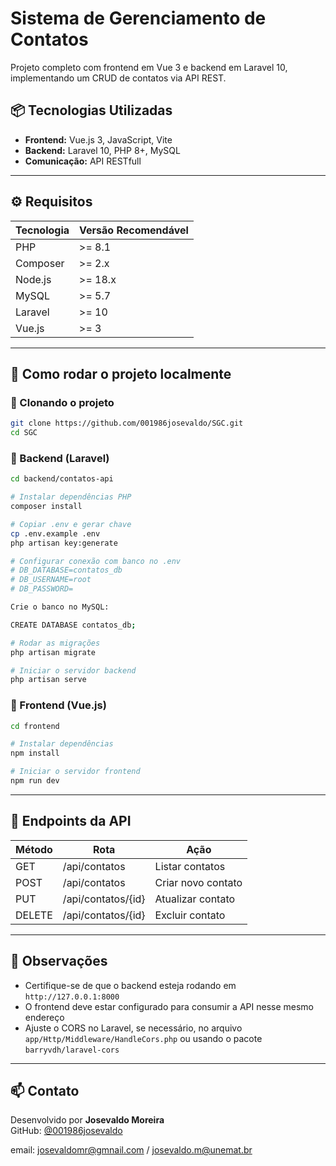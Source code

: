 
# Sistema de Gerenciamento de Contatos

Projeto completo com frontend em Vue 3 e backend em Laravel 10, implementando um CRUD de contatos via API REST.

## 📦 Tecnologias Utilizadas

- **Frontend:** Vue.js 3, JavaScript, Vite
- **Backend:** Laravel 10, PHP 8+, MySQL
- **Comunicação:** API RESTfull

---

## ⚙️ Requisitos

| Tecnologia  | Versão Recomendável |
|-------------|----------------------|
| PHP         | >= 8.1               |
| Composer    | >= 2.x               |
| Node.js     | >= 18.x              |
| MySQL       | >= 5.7               |
| Laravel     | >= 10                |
| Vue.js      | >= 3                 |

---

## 🚀 Como rodar o projeto localmente

### 🔧 Clonando o projeto

```bash
git clone https://github.com/001986josevaldo/SGC.git
cd SGC
```

### 📂 Backend (Laravel)

```bash
cd backend/contatos-api

# Instalar dependências PHP
composer install

# Copiar .env e gerar chave
cp .env.example .env
php artisan key:generate

# Configurar conexão com banco no .env
# DB_DATABASE=contatos_db
# DB_USERNAME=root
# DB_PASSWORD=

Crie o banco no MySQL:

CREATE DATABASE contatos_db;

# Rodar as migrações
php artisan migrate

# Iniciar o servidor backend
php artisan serve
```

### 🎨 Frontend (Vue.js)

```bash
cd frontend

# Instalar dependências
npm install

# Iniciar o servidor frontend
npm run dev
```

---

## 🔗 Endpoints da API

| Método | Rota                  | Ação                 |
|--------|------------------------|----------------------|
| GET    | /api/contatos         | Listar contatos      |
| POST   | /api/contatos         | Criar novo contato   |
| PUT    | /api/contatos/{id}    | Atualizar contato    |
| DELETE | /api/contatos/{id}    | Excluir contato      |

---

## 📝 Observações

- Certifique-se de que o backend esteja rodando em `http://127.0.0.1:8000`
- O frontend deve estar configurado para consumir a API nesse mesmo endereço
- Ajuste o CORS no Laravel, se necessário, no arquivo `app/Http/Middleware/HandleCors.php` ou usando o pacote `barryvdh/laravel-cors`

---

## 📫 Contato

Desenvolvido por **Josevaldo Moreira**  
GitHub: [@001986josevaldo](https://github.com/001986josevaldo)

email: josevaldomr@gmnail.com / josevaldo.m@unemat.br
